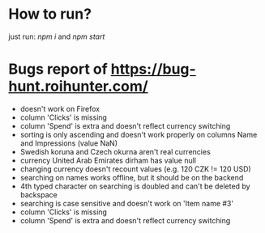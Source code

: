 # How to run?
just run: *npm i* and *npm start*


# Bugs report of https://bug-hunt.roihunter.com/
* doesn't work on Firefox
* column 'Clicks' is missing
* column 'Spend' is extra and doesn't reflect currency switching
* sorting is only ascending and doesn't work properly on columns Name and Impressions (value NaN)
* Swedish koruna and Czech okurna aren't real currencies
* currency United Arab Emirates dirham has value null
* changing currency doesn't recount values (e.g. 120 CZK != 120 USD)
* searching on names works offline, but it should be on the backend
* 4th typed character on searching is doubled and can't be deleted by backspace
* searching is case sensitive and doesn't work on 'Item name #3'
* column 'Clicks' is missing
* column 'Spend' is extra and doesn't reflect currency switching
